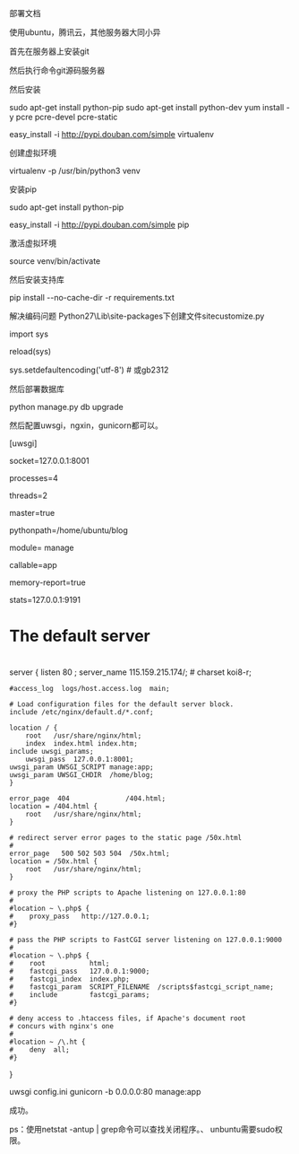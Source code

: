 
部署文档

使用ubuntu，腾讯云，其他服务器大同小异

首先在服务器上安装git

然后执行命令git源码服务器

然后安装

 sudo apt-get install python-pip
 sudo apt-get install python-dev
 yum install -y pcre pcre-devel pcre-static

easy_install -i http://pypi.douban.com/simple virtualenv

创建虚拟环境

 virtualenv -p /usr/bin/python3 venv

安装pip

 sudo apt-get install python-pip

easy_install -i http://pypi.douban.com/simple pip

激活虚拟环境

source venv/bin/activate

然后安装支持库

pip install --no-cache-dir -r requirements.txt

解决编码问题
Python27\Lib\site-packages下创建文件sitecustomize.py

import sys

reload(sys)

sys.setdefaultencoding('utf-8')   #  或gb2312

然后部署数据库

python manage.py db upgrade

然后配置uwsgi，ngxin，gunicorn都可以。

[uwsgi]

socket=127.0.0.1:8001

processes=4

threads=2

master=true

pythonpath=/home/ubuntu/blog

module= manage

callable=app

memory-report=true

stats=127.0.0.1:9191


#
# The default server
#
server {
    listen       80 ;
    server_name  115.159.215.174/;
    # charset koi8-r;

    #access_log  logs/host.access.log  main;

    # Load configuration files for the default server block.
    include /etc/nginx/default.d/*.conf;

    location / {
        root   /usr/share/nginx/html;
        index  index.html index.htm;
	include uwsgi_params;
        uwsgi_pass  127.0.0.1:8001;
	uwsgi_param UWSGI_SCRIPT manage:app;
	uwsgi_param UWSGI_CHDIR  /home/blog;
    }

    error_page  404              /404.html;
    location = /404.html {
        root   /usr/share/nginx/html;
    }

    # redirect server error pages to the static page /50x.html
    #
    error_page   500 502 503 504  /50x.html;
    location = /50x.html {
        root   /usr/share/nginx/html;
    }

    # proxy the PHP scripts to Apache listening on 127.0.0.1:80
    #
    #location ~ \.php$ {
    #    proxy_pass   http://127.0.0.1;
    #}

    # pass the PHP scripts to FastCGI server listening on 127.0.0.1:9000
    #
    #location ~ \.php$ {
    #    root           html;
    #    fastcgi_pass   127.0.0.1:9000;
    #    fastcgi_index  index.php;
    #    fastcgi_param  SCRIPT_FILENAME  /scripts$fastcgi_script_name;
    #    include        fastcgi_params;
    #}

    # deny access to .htaccess files, if Apache's document root
    # concurs with nginx's one
    #
    #location ~ /\.ht {
    #    deny  all;
    #}
}




uwsgi config.ini
gunicorn -b 0.0.0.0:80 manage:app

成功。

ps：使用netstat -antup | grep命令可以查找关闭程序。、
    unbuntu需要sudo权限。